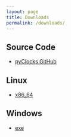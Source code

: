 ```yaml
---
layout: page
title: Downloads
permalink: /downloads/
---
```

## Source Code
- [pyClocks GitHub][src]

## Linux
- [x86_64][x86_64]

## Windows
- [exe][exe]



[src]: https://github.com/milessic/pyClocks
[x86_64]: https://drive.google.com/file/d/1XVwmpzuulzSHKcxmYFs2-2mcMEKZtLFx/view?usp=sharing
[exe]: https://drive.google.com/file/d/183dS5lLXdnCqXU_PoAEgesKqkHiYTmCX/view?usp=sharing
[dmg]: about:blank

